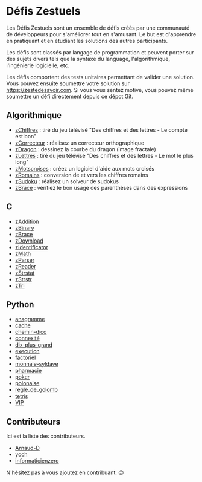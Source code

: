 
Défis Zestuels
==============

Les Défis Zestuels sont un ensemble de défis créés par une communauté de développeurs pour s'améliorer tout en s'amusant.
Le but est d'apprendre en pratiquant et en étudiant les solutions des autres participants.

Les défis sont classés par langage de programmation et peuvent porter sur des sujets divers tels que la syntaxe du language, l'algorithmique, l'ingénierie logicielle, etc.

Les défis comportent des tests unitaires permettant de valider une solution. Vous pouvez ensuite soumettre votre solution sur <https://zestedesavoir.com>. Si vous vous sentez motivé, vous pouvez même soumettre un défi directement depuis ce dépot Git.

## Algorithmique

- [zChiffres](algo/zChiffres/zChiffres.md) : tiré du jeu télévisé "Des chiffres et des lettres - Le compte est bon"
- [zCorrecteur](algo/zCorrecteur/zCorrecteur.md) : réalisez un correcteur orthographique
- [zDragon](algo/zDragon/zDragon.md) : dessinez la courbe du dragon (image fractale)
- [zLettres](algo/zLettres/zLettres.md) : tiré du jeu télévisé "Des chiffres et des lettres - Le mot le plus long"
- [zMotscroises](algo/zMotscroises/zMotscroises.md) : créez un logiciel d'aide aux mots croisés
- [zRomains](algo/zRomains/zRomains.md) : conversion de et vers les chiffres romains
- [zSudoku](algo/zSudoku/zSudoku.md) : réalisez un solveur de sudokus
- [zBrace](algo/zBrace/zBrace.md) : vérifiez le bon usage des parenthèses dans des expressions

## C

- [zAddition](c/zAddition/zAddition.md)
- [zBinary](c/zBinary/zBinary.md)
- [zBrace](c/zBrace/zBrace.md)
- [zDownload](c/zDownload/zDownload.md)
- [zIdentificator](c/zIdentificator/zIdentificator.md)
- [zMath](c/zMath/zMath.md)
- [zParser](c/zParser/zParser.md)
- [zReader](c/zReader/zReader.md)
- [zStrstat](c/zStrstat/zStrstat.md)
- [zStrstr](c/zStrstr/zStrstr.md)
- [zTri](c/zTri/zTri.md)

## Python

- [anagramme](python/anagramme/anagramme.md)
- [cache](python/cache/cache.md)
- [chemin-dico](python/chemin-dico/chemin-dico.md)
- [connexité](python/connexité/connexité.md)
- [dix-plus-grand](python/dix-plus-grand/dix-plus-grand.md)
- [execution](python/execution/execution.md)
- [factoriel](python/factoriel/factoriel.md)
- [monnaie-syldave](python/monnaie-syldave/monnaie-syldave.md)
- [pharmacie](python/pharmacie/pharmacie.md)
- [poker](python/poker/poker.md)
- [polonaise](python/polonaise/polonaise.md)
- [regle_de_golomb](python/regle_de_golomb/regle_de_golomb.md)
- [tetris](python/tetris/tetris.md)
- [VIP](python/VIP/VIP.md)


Contributeurs
--------

Ici est la liste des contributeurs.

 - [Arnaud-D](https://github.com/Arnaud-D)
 - [yoch](https://github.com/yoch)
 - [informaticienzero](https://github.com/informaticienzero)

N'hésitez pas à vous ajoutez en contribuant. 😉
